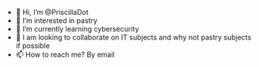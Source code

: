- 👋 Hi, I’m @PriscillaDot
- 👀 I’m interested in pastry
- 🌱 I’m currently learning cybersecurity
- 💞️ I am looking to collaborate on IT subjects and why not pastry subjects if possible 
- 📫 How to reach me? By email

<!---
PriscillaDot/PriscillaDot is a ✨ special ✨ repository because its `README.md` (this file) appears on your GitHub profile.
You can click the Preview link to take a look at your changes.
--->
